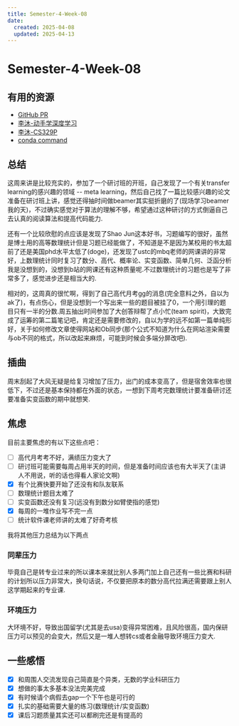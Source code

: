 ```yaml
---
title: Semester-4-Week-08
date: 
  created: 2025-04-08
  updated: 2025-04-13
---
```


# Semester-4-Week-08

## 有用的资源

+ [GitHub PR](https://www.cnblogs.com/daniel-hutao/p/open-a-pr-in-github.html)
+ [李沐-动手学深度学习](https://www.bilibili.com/list/1567748478/?sid=358497&spm_id_from=333.1387.0.0&oid=289532467&bvid=BV1if4y147hS&desc=0)
+ [李沐-CS329P](https://www.bilibili.com/video/BV13U4y1N7Uo/?spm_id_from=333.1387.0.0&vd_source=483c12ed150608294868953a0c6e7078)
+ [conda command](https://www.cnblogs.com/hazy-star/articles/18394216)


## 总结

这周来讲是比较充实的，参加了一个研讨班的开班，自己发现了一个有关transfer learning的感兴趣的领域 -- meta learning，然后自己找了一篇比较感兴趣的论文准备在研讨班上讲，感觉还得抽时间做beamer其实挺折磨的了(现场学习beamer我的天)，不过确实感觉对于算法的理解不够，希望通过这种研讨的方式倒逼自己去认真的阅读算法和提高代码能力.


还有一个比较欣慰的点应该是发现了Shao Jun这本好书，习题编写的很好，虽然是博士用的高等数理统计但是习题已经能做了，不知道是不是因为某校用的书太超前了还是美国phd水平太低了(doge)，还发现了ustc的mbq老师的网课讲的非常好，上数理统计同时复习了数分、高代、概率论、实变函数、简单几何、泛函分析我是没想到的，没想到b站的网课还有这种质量呢.不过数理统计的习题也是写了非常多了，感觉进步还是相当大的.


相对的，这周真的很忙啊，得到了自己高代月考gg的消息(完全意料之外，自以为ak了)，有点伤心，但是没想到一个写出来一些的题目被挂了0，一个用引理的题目只有一半的分数.周五抽出时间参加了大创答辩帮了点小忙(team spirit)，大致完成了运筹的第二篇笔记吧，肯定还是需要修改的，自以为学的远不如第一篇单纯形好，关于如何修改文章使得网站和Ob同步(那个公式不知道为什么在网站渲染需要与ob不同的格式，所以改起来麻烦，可能到时候会多端分屏改吧).


## 插曲

周末刮起了大风无疑是给复习增加了压力，出门的成本变高了，但是宿舍效率也很低下，不过还是基本保持都在外面的状态，一想到下周考完数理统计要准备研讨还要准备实变函数的期中就想笑.

## 焦虑

目前主要焦虑的有以下这些点吧：

- [ ] 高代月考考不好，满绩压力变大了
- [ ] 研讨班可能需要每周占用半天的时间，但是准备时间应该也有大半天了(主讲人不用说，听的话也得看人家论文啊)
- [x] 有个比赛快要开始了还没有和队友联系
- [ ] 数理统计题目太难了
- [ ] 实变函数还没有复习(远没有到数分如臂使指的感觉)
- [x] 每周的一堆作业写不完一点
- [ ] 统计软件课老师讲的太难了好奇考核

我将其他压力总结为以下两点

### 同辈压力

毕竟自己是转专业过来的所以课本来就比别人多两门加上自己还有一些比赛和科研的计划所以压力非常大，换句话说，不仅要把原本的数分高代拉满还需要跟上别人这学期起来的专业课.


### 环境压力

大环境不好，导致出国留学(尤其是去usa)变得异常困难，且风险很高，国内保研压力可以预见的会变大，然后又是一堆人想转cs或者金融导致环境压力变大.


## 一些感悟

- [x] 和周围人交流发现自己简直是个异类，无数的学业科研压力
- [x] 想做的事太多基本没法完美完成
- [x] 有时候请个病假去gap一个下午也是可行的
- [x] 扎实的基础需要大量的练习(数理统计/实变函数)
- [x] 课后习题质量其实还可以都刷完还是有提高的
